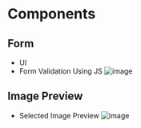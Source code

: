 # Components

## Form
  * UI
  * Form Validation Using JS
  ![image](https://github.com/trickster26/Components/assets/68609057/ed028749-0606-4d03-a55a-f25c2cf03fc6)

## Image Preview
 * Selected Image Preview
   ![image](https://github.com/trickster26/Components/assets/68609057/2f9f0d43-9abd-47a6-add1-b5b19a4754cb)

 
